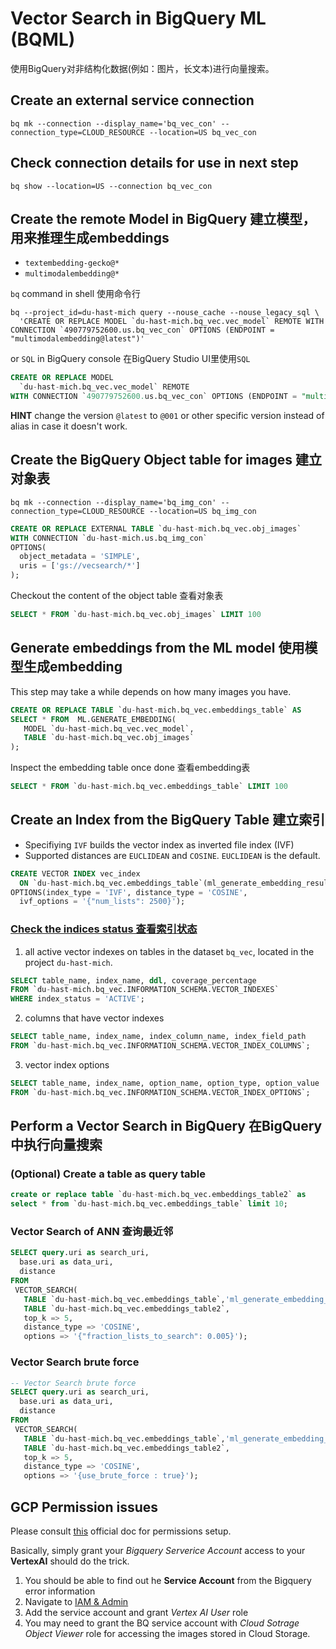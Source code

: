 # Vector Search in BigQuery ML (BQML)

使用BigQuery对非结构化数据(例如：图片，长文本)进行向量搜索。

## Create an external service connection

```shell
bq mk --connection --display_name='bq_vec_con' --connection_type=CLOUD_RESOURCE --location=US bq_vec_con
```

## Check connection details for use in next step

```shell
bq show --location=US --connection bq_vec_con
```

## Create the remote Model in BigQuery 建立模型，用来推理生成embeddings

- `textembedding-gecko@*`
- `multimodalembedding@*`

`bq` command in shell 使用命令行

```shell
bq --project_id=du-hast-mich query --nouse_cache --nouse_legacy_sql \
  'CREATE OR REPLACE MODEL `du-hast-mich.bq_vec.vec_model` REMOTE WITH CONNECTION `490779752600.us.bq_vec_con` OPTIONS (ENDPOINT = "multimodalembedding@latest")'
```

or `SQL` in BigQuery console 在BigQuery Studio UI里使用`SQL`

```sql
CREATE OR REPLACE MODEL
  `du-hast-mich.bq_vec.vec_model` REMOTE
WITH CONNECTION `490779752600.us.bq_vec_con` OPTIONS (ENDPOINT = "multimodalembedding@latest")
```

**HINT** change the version `@latest` to `@001` or other specific version instead of alias in case it doesn't work.

## Create the BigQuery Object table for images 建立对象表

```shell
bq mk --connection --display_name='bq_img_con' --connection_type=CLOUD_RESOURCE --location=US bq_img_con
```

```sql
CREATE OR REPLACE EXTERNAL TABLE `du-hast-mich.bq_vec.obj_images`
WITH CONNECTION `du-hast-mich.us.bq_img_con`
OPTIONS(
  object_metadata = 'SIMPLE',
  uris = ['gs://vecsearch/*']
);
```

Checkout the content of the object table 查看对象表

```sql
SELECT * FROM `du-hast-mich.bq_vec.obj_images` LIMIT 100
```

## Generate embeddings from the ML model 使用模型生成embedding

This step may take a while depends on how many images you have. 

```sql
CREATE OR REPLACE TABLE `du-hast-mich.bq_vec.embeddings_table` AS 
SELECT * FROM  ML.GENERATE_EMBEDDING(
   MODEL `du-hast-mich.bq_vec.vec_model`,
   TABLE `du-hast-mich.bq_vec.obj_images`
);
```

Inspect the embedding table once done 查看embedding表

```sql
SELECT * FROM `du-hast-mich.bq_vec.embeddings_table` LIMIT 100
```

## Create an Index from the BigQuery Table 建立索引

- Specifiying `IVF` builds the vector index as inverted file index (IVF)
- Supported distances are `EUCLIDEAN` and `COSINE`. `EUCLIDEAN` is the default.

```sql
CREATE VECTOR INDEX vec_index 
  ON `du-hast-mich.bq_vec.embeddings_table`(ml_generate_embedding_result)
OPTIONS(index_type = 'IVF', distance_type = 'COSINE',
  ivf_options = '{"num_lists": 2500}');
```

### [Check the indices status 查看索引状态](https://cloud.google.com/bigquery/docs/vector-index)

1. all active vector indexes on tables in the dataset `bq_vec`, located in the project `du-hast-mich`. 

```sql
SELECT table_name, index_name, ddl, coverage_percentage
FROM `du-hast-mich.bq_vec.INFORMATION_SCHEMA.VECTOR_INDEXES`
WHERE index_status = 'ACTIVE';
```

2. columns that have vector indexes

```sql
SELECT table_name, index_name, index_column_name, index_field_path
FROM `du-hast-mich.bq_vec.INFORMATION_SCHEMA.VECTOR_INDEX_COLUMNS`;
```

3. vector index options

```sql
SELECT table_name, index_name, option_name, option_type, option_value
FROM `du-hast-mich.bq_vec.INFORMATION_SCHEMA.VECTOR_INDEX_OPTIONS`;
```

## Perform a Vector Search in BigQuery 在BigQuery中执行向量搜索

### (Optional) Create a table as query table

```sql
create or replace table `du-hast-mich.bq_vec.embeddings_table2` as
select * from `du-hast-mich.bq_vec.embeddings_table` limit 10;
```

### Vector Search of ANN 查询最近邻

```sql
SELECT query.uri as search_uri, 
  base.uri as data_uri, 
  distance
FROM
 VECTOR_SEARCH(
   TABLE `du-hast-mich.bq_vec.embeddings_table`,'ml_generate_embedding_result',
   TABLE `du-hast-mich.bq_vec.embeddings_table2`,
   top_k => 5,
   distance_type => 'COSINE',
   options => '{"fraction_lists_to_search": 0.005}');
```

### Vector Search brute force

```sql
-- Vector Search brute force
SELECT query.uri as search_uri, 
  base.uri as data_uri, 
  distance
FROM
 VECTOR_SEARCH(
   TABLE `du-hast-mich.bq_vec.embeddings_table`,'ml_generate_embedding_result',
   TABLE `du-hast-mich.bq_vec.embeddings_table2`,
   top_k => 5,
   distance_type => 'COSINE',
   options => '{use_brute_force : true}');
```

## GCP Permission issues

Please consult [this](https://cloud.google.com/bigquery/docs/generate-text-tutorial#grant-permissions) official doc for permissions setup.

Basically, simply grant your *Bigquery Serverice Account* access to your **VertexAI** should do the trick.

1. You should be able to find out he **Service Account** from the Bigquery error information
2. Navigate to [IAM & Admin](https://pantheon.corp.google.com/iam-admin/iam)
3. Add the service account and grant *Vertex AI User* role
4. You may need to grant the BQ service account with *Cloud Sotrage Object Viewer* role for accessing the images stored in Cloud Storage.
